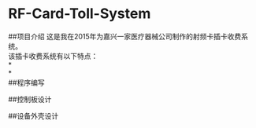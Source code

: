 # RF-Card-Toll-System
##项目介绍
这是我在2015年为嘉兴一家医疗器械公司制作的射频卡插卡收费系统。  
该插卡收费系统有以下特点：  
*   
*   
##程序编写

##控制板设计

##设备外壳设计
